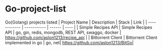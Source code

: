 # Go-project-list
Go(Golang) projects listed
| Project Name | Description |  Stack | Link |
| ------------ | ----------- | ------ | ---- |
| Simple Recipes API | Simple Recipes API | go, gin, redis, mongodb, REST API, swaggo, docker | https://github.com/aslon1213/recipe_api |
| Bittorrent Client | Bittorrent Client implemented in go | go, net| https://github.com/aslon1213/BitGo|

